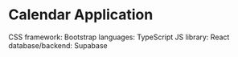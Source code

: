 ﻿# Calendar Application
CSS framework: Bootstrap
languages: TypeScript
JS library: React
database/backend: Supabase
